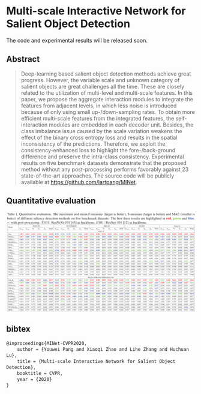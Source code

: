 # Multi-scale Interactive Network for Salient Object Detection

The code and experimental results will be released soon.

## Abstract

> Deep-learning based salient object detection methods achieve great progress. However, the variable scale and unknown category of salient objects are great challenges all the time. These are closely related to the utilization of multi-level and multi-scale features. In this paper, we propose the aggregate interaction modules to integrate the features from adjacent levels, in which less noise is introduced because of only using small up-/down-sampling rates. To obtain more efficient multi-scale features from the integrated features, the self-interaction modules are embedded in each decoder unit. Besides, the class imbalance issue caused by the scale variation weakens the effect of the binary cross entropy loss and results in the spatial inconsistency of the predictions. Therefore, we exploit the consistency-enhanced loss to highlight the fore-/back-ground difference and preserve the intra-class consistency. Experimental results on five benchmark datasets demonstrate that the proposed method without any post-processing performs favorably against 23 state-of-the-art approaches. The source code will be publicly available at https://github.com/lartpang/MINet.

## Quantitative evaluation

![](./assets/TableofResults.png)

## bibtex

```text
@inproceedings{MINet-CVPR2020,
    author = {Youwei Pang and Xiaoqi Zhao and Lihe Zhang and Huchuan Lu},
    title = {Multi-scale Interactive Network for Salient Object Detection},
    booktitle = CVPR,
    year = {2020}
}
```
